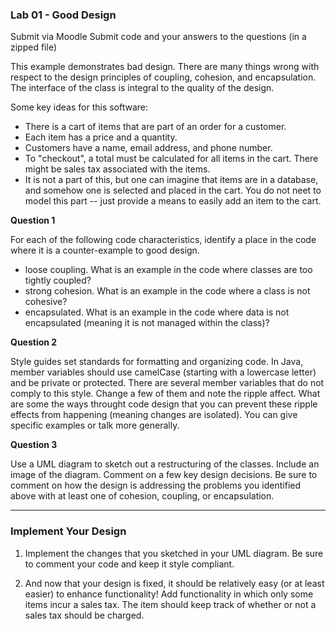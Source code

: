 ### Lab 01 - Good Design

Submit via Moodle 
Submit code and your answers to the questions (in a zipped file)

This example demonstrates bad design. There are many things wrong with respect to the design principles of coupling, cohesion, and encapsulation. The interface of the class is integral to the quality of the design.

Some key ideas for this software:
- There is a cart of items that are part of an order for a customer.
- Each item has a price and a quantity.
- Customers have a name, email address, and phone number.
- To "checkout", a total must be calculated for all items in the cart. There might be sales tax associated with the items.
- It is not a part of this, but one can imagine that items are in a database, and somehow one is selected and placed in the cart. You do not neet to model this part -- just provide a means to easily add an item to the cart.

**Question 1**

For each of the following code characteristics, identify a place in the code where it is a counter-example to good design. 

- loose coupling. What is an example in the code where classes are too tightly coupled?
- strong cohesion. What is an example in the code where a class is not cohesive?
- encapsulated. What is an example in the code where data is not encapsulated (meaning it is not managed within the class)?

**Question 2**

Style guides set standards for formatting and organizing code. In Java, member variables should use camelCase (starting with a lowercase letter) and be private or protected. There are several member variables that do not comply to this style. Change a few of them and note the ripple affect. What are some the ways throught code design that you can prevent these ripple effects from happening (meaning changes are isolated). You can give specific examples or talk more generally.

**Question 3**

Use a UML diagram to sketch out a restructuring of the classes. Include an image of the diagram. Comment on a few key design decisions. Be sure to comment on how the design is addressing the problems you identified above with at least one of cohesion, coupling, or encapsulation.

<hr>

### Implement Your Design

1. Implement the changes that you sketched in your UML diagram. Be sure to comment your code and keep it style compliant.

2. And now that your design is fixed, it should be relatively easy (or at least easier) to enhance functionality! Add functionality in which only some items incur a sales tax. The item should keep track of whether or not a sales tax should be charged.


